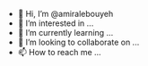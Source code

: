 - 👋 Hi, I’m @amiralebouyeh
- 👀 I’m interested in ...
- 🌱 I’m currently learning ...
- 💞️ I’m looking to collaborate on ...
- 📫 How to reach me ...

<!---
amiralebouyeh/amiralebouyeh is a ✨ special ✨ repository because its `README.md` (this file) appears on your GitHub profile.
You can click the Preview link to take a look at your changes.
--->
